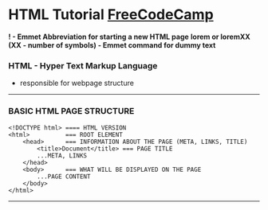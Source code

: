 # HTML Tutorial [FreeCodeCamp](http://freecodecamp.com)

**! - Emmet Abbreviation for starting a new HTML page**
**lorem or loremXX (XX - number of symbols) - Emmet command for dummy text**

### HTML - Hyper Text Markup Language
- responsible for webpage structure

--------------------------------------------------------
### BASIC HTML PAGE STRUCTURE
```
<!DOCTYPE html> ==== HTML VERSION
<html>          === ROOT ELEMENT
    <head>      === INFORMATION ABOUT THE PAGE (META, LINKS, TITLE)
        <title>Document</title> === PAGE TITLE
        ...META, LINKS
    </head>
    <body>      === WHAT WILL BE DISPLAYED ON THE PAGE 
        ...PAGE CONTENT
    </body>
</html>
```

--------------------------------------------------------



